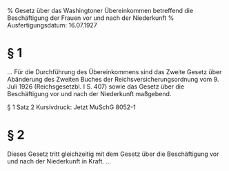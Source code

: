 % Gesetz über das Washingtoner Übereinkommen betreffend die Beschäftigung der Frauen vor und nach der Niederkunft
% Ausfertigungsdatum: 16.07.1927
 
# § 1

... Für die Durchführung des Übereinkommens sind das Zweite Gesetz über Abänderung des Zweiten Buches der Reichsversicherungsordnung vom 9. Juli 1926 (Reichsgesetzbl. I S. 407) sowie das Gesetz über die Beschäftigung vor und nach der Niederkunft maßgebend.

§ 1 Satz 2 Kursivdruck: Jetzt MuSchG 8052-1

# § 2

Dieses Gesetz tritt gleichzeitig mit dem Gesetz über die Beschäftigung vor und nach der Niederkunft in Kraft. ...
